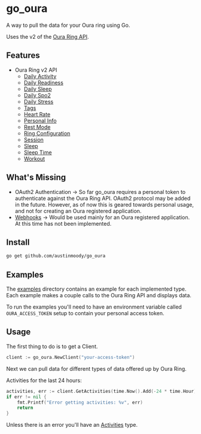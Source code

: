 # go_oura

A way to pull the data for your Oura ring using Go.

Uses the v2 of the [Oura Ring API](https://cloud.ouraring.com/v2/docs).

## Features

- Oura Ring v2 API
  - [Daily Activity](https://cloud.ouraring.com/v2/docs#tag/Daily-Activity-Routes)
  - [Daily Readiness](https://cloud.ouraring.com/v2/docs#tag/Daily-Readiness-Routes)
  - [Daily Sleep](https://cloud.ouraring.com/v2/docs#tag/Daily-Sleep-Routes)
  - [Daily Spo2](https://cloud.ouraring.com/v2/docs#tag/Daily-Spo2-Routes)
  - [Daily Stress](https://cloud.ouraring.com/v2/docs#tag/Daily-Stress-Routes)
  - [Tags](https://cloud.ouraring.com/v2/docs#tag/Enhanced-Tag-Routes)
  - [Heart Rate](https://cloud.ouraring.com/v2/docs#tag/Heart-Rate-Routes)
  - [Personal Info](https://cloud.ouraring.com/v2/docs#tag/Personal-Info-Routes)
  - [Rest Mode](https://cloud.ouraring.com/v2/docs#tag/Rest-Mode-Period-Routes)
  - [Ring Configuration](https://cloud.ouraring.com/v2/docs#tag/Ring-Configuration-Routes)
  - [Session](https://cloud.ouraring.com/v2/docs#tag/Session-Routes)
  - [Sleep](https://cloud.ouraring.com/v2/docs#operation/Multiple_sleep_Documents_v2_usercollection_sleep_get)
  - [Sleep Time](https://cloud.ouraring.com/v2/docs#tag/Sleep-Time-Routes)
  - [Workout](https://cloud.ouraring.com/v2/docs#tag/Workout-Routes)

## What's Missing

- OAuth2 Authentication &rarr; So far go_oura requires a personal token to authenticate against the Oura Ring API. OAuth2 protocol may be added in the future. However, as of now this is geared towards personal usage, and not for creating an Oura registered application.
- [Webhooks](https://cloud.ouraring.com/v2/docs#tag/Webhook-Subscription-Routes) &rarr; Would be used mainly for an Oura registered application. At this time has not been implemented.

## Install

```bash
go get github.com/austinmoody/go_oura
```

## Examples

The [examples](examples) directory contains an example for each implemented type.  Each example makes a couple calls to the Oura Ring API and displays data.

To run the examples you'll need to have an environment variable called ```OURA_ACCESS_TOKEN``` setup to contain your personal access token.

## Usage

The first thing to do is to get a Client.  

```go
client := go_oura.NewClient("your-access-token")
```

Next we can pull data for different types of data offered up by Oura Ring.

Activities for the last 24 hours:

```go
activities, err := client.GetActivities(time.Now().Add(-24 * time.Hour), time.Now(), nil)
if err != nil {
    fmt.Printf("Error getting activities: %v", err)
    return
}
```

Unless there is an error you'll have an [Activities](activity.go) type.